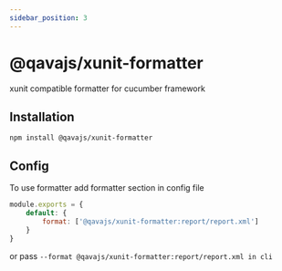 ```yaml
---
sidebar_position: 3
---
```


# @qavajs/xunit-formatter

xunit compatible formatter for cucumber framework

## Installation
`npm install @qavajs/xunit-formatter`

## Config
To use formatter add formatter section in config file

```javascript
module.exports = {
    default: {
        format: ['@qavajs/xunit-formatter:report/report.xml']
    }
}
```

or pass `--format @qavajs/xunit-formatter:report/report.xml in cli`


